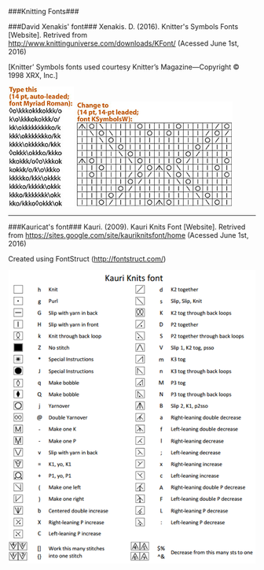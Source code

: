 ###Knitting Fonts###

###David Xenakis' font###
Xenakis. D. (2016). Knitter's Symbols Fonts [Website]. Retrived from http://www.knittinguniverse.com/downloads/KFont/ (Acessed June 1st, 2016)

[Knitter’ Symbols fonts used courtesy Knitter’s Magazine—Copyright © 1998 XRX, Inc.]

![Input][xenakisinput] ![Output][xenakisoutput]

[xenakisinput]: knittingSymbols/knittinguniverse_com_xenakis_1.jpg
[xenakisoutput]: knittingSymbols/knittinguniverse_com_xenakis_2.jpg

----
###Kauricat's font###
Kauri. (2009). Kauri Knits Font [Website]. Retrived from https://sites.google.com/site/kauriknitsfont/home (Acessed June 1st, 2016)

Created using FontStruct (http://fontstruct.com/)

![Font Symbols][kauriknitssymbols]

[kauriknitssymbols]: knittingSymbols/kauriKnitsFontSymbols.PNG